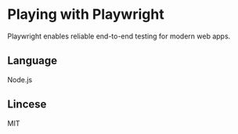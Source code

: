 # Playing with Playwright

Playwright enables reliable end-to-end testing for modern web apps.

## Language
Node.js

## Lincese
MIT

